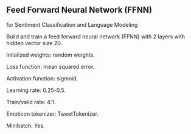 ## Feed Forward Neural Network (FFNN)  

for Sentiment Classification and Language Modeling

Build and train a feed forward neural network (FFNN) with 2 layers with hidden vector size 20.

Initalized weights: random weights.
      
Loss function: mean squared error.
      
Activation function: sigmoid.
      
Learning rate: 0.25-0.5.
      
Train/valid rate: 4:1.
      
Emoticon tokenizer: TweetTokenizer.

Minibatch: Yes.

